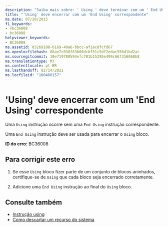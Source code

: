 ```yaml
---
description: "Saiba mais sobre: ' Using ' deve terminar com um ' End Using ' correspondente"
title: "'Using' deve encerrar com um 'End Using' correspondente"
ms.date: 07/20/2015
f1_keywords:
- vbc36008
- bc36008
helpviewer_keywords:
- BC36008
ms.assetid: 83269108-b169-40a6-bbcc-af1ac8fcfd67
ms.openlocfilehash: 88ae7c038f83b06dcbf51c5df2edac556d1bd2ac
ms.sourcegitcommit: 10e719780594efc781b15295e499c66f316068b8
ms.translationtype: MT
ms.contentlocale: pt-BR
ms.lasthandoff: 02/14/2021
ms.locfileid: "100460157"
---
```

# <a name="using-must-end-with-a-matching-end-using"></a>'Using' deve encerrar com um 'End Using' correspondente

Uma `Using` instrução ocorre sem uma `End Using` instrução correspondente.  
  
 Uma `End Using` instrução deve ser usada para encerrar o `Using` bloco.  
  
 **ID do erro:** BC36008  
  
## <a name="to-correct-this-error"></a>Para corrigir este erro  
  
1. Se esse `Using` bloco fizer parte de um conjunto de blocos aninhados, certifique-se de `Using` que cada bloco seja encerrado corretamente.  
  
2. Adicione uma `End Using` instrução ao final do `Using` bloco.  
  
## <a name="see-also"></a>Consulte também

- [Instrução using](../language-reference/statements/using-statement.md)
- [Como descartar um recurso do sistema](../programming-guide/language-features/control-flow/how-to-dispose-of-a-system-resource.md)
